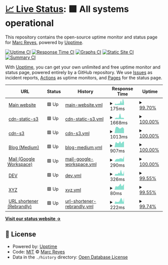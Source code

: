 # [📈 Live Status](https://status.marcreyes.xyz): <!--live status--> **🟩 All systems operational**

This repository contains the open-source uptime monitor and status page for [Marc Reyes](https://marcrey.es/), powered by [Upptime](https://github.com/upptime/upptime).

[![Uptime CI](https://github.com/mabreyes/status/workflows/Uptime%20CI/badge.svg)](https://github.com/mabreyes/status/actions?query=workflow%3A%22Uptime+CI%22)
[![Response Time CI](https://github.com/mabreyes/status/workflows/Response%20Time%20CI/badge.svg)](https://github.com/mabreyes/status/actions?query=workflow%3A%22Response+Time+CI%22)
[![Graphs CI](https://github.com/mabreyes/status/workflows/Graphs%20CI/badge.svg)](https://github.com/mabreyes/status/actions?query=workflow%3A%22Graphs+CI%22)
[![Static Site CI](https://github.com/mabreyes/status/workflows/Static%20Site%20CI/badge.svg)](https://github.com/mabreyes/status/actions?query=workflow%3A%22Static+Site+CI%22)
[![Summary CI](https://github.com/mabreyes/status/workflows/Summary%20CI/badge.svg)](https://github.com/mabreyes/status/actions?query=workflow%3A%22Summary+CI%22)

With [Upptime](https://upptime.js.org), you can get your own unlimited and free uptime monitor and status page, powered entirely by a GitHub repository. We use [Issues](https://github.com/mabreyes/status/issues) as incident reports, [Actions](https://github.com/mabreyes/status/actions) as uptime monitors, and [Pages](https://status.marcreyes.xyz) for the status page.

<!--start: status pages-->
<!-- This summary is generated by Upptime (https://github.com/upptime/upptime) -->
<!-- Do not edit this manually, your changes will be overwritten -->
<!-- prettier-ignore -->
| URL | Status | History | Response Time | Uptime |
| --- | ------ | ------- | ------------- | ------ |
| <img alt="" src="https://cdn-static-s3.marcreyes.xyz/assets/marcreyesph/images/ico/favicon.ico" height="13"> [Main website](https://marcreyes.ph) | 🟩 Up | [main-website.yml](https://github.com/mabreyes/status.marcreyes.xyz/commits/HEAD/history/main-website.yml) | <details><summary><img alt="Response time graph" src="./graphs/main-website/response-time-week.png" height="20"> 175ms</summary><br><a href="https://status.marcreyes.xyz/history/main-website"><img alt="Response time 206" src="https://img.shields.io/endpoint?url=https%3A%2F%2Fraw.githubusercontent.com%2Fmabreyes%2Fstatus.marcreyes.xyz%2FHEAD%2Fapi%2Fmain-website%2Fresponse-time.json"></a><br><a href="https://status.marcreyes.xyz/history/main-website"><img alt="24-hour response time 191" src="https://img.shields.io/endpoint?url=https%3A%2F%2Fraw.githubusercontent.com%2Fmabreyes%2Fstatus.marcreyes.xyz%2FHEAD%2Fapi%2Fmain-website%2Fresponse-time-day.json"></a><br><a href="https://status.marcreyes.xyz/history/main-website"><img alt="7-day response time 175" src="https://img.shields.io/endpoint?url=https%3A%2F%2Fraw.githubusercontent.com%2Fmabreyes%2Fstatus.marcreyes.xyz%2FHEAD%2Fapi%2Fmain-website%2Fresponse-time-week.json"></a><br><a href="https://status.marcreyes.xyz/history/main-website"><img alt="30-day response time 283" src="https://img.shields.io/endpoint?url=https%3A%2F%2Fraw.githubusercontent.com%2Fmabreyes%2Fstatus.marcreyes.xyz%2FHEAD%2Fapi%2Fmain-website%2Fresponse-time-month.json"></a><br><a href="https://status.marcreyes.xyz/history/main-website"><img alt="1-year response time 184" src="https://img.shields.io/endpoint?url=https%3A%2F%2Fraw.githubusercontent.com%2Fmabreyes%2Fstatus.marcreyes.xyz%2FHEAD%2Fapi%2Fmain-website%2Fresponse-time-year.json"></a></details> | <details><summary><a href="https://status.marcreyes.xyz/history/main-website">99.70%</a></summary><a href="https://status.marcreyes.xyz/history/main-website"><img alt="All-time uptime 99.98%" src="https://img.shields.io/endpoint?url=https%3A%2F%2Fraw.githubusercontent.com%2Fmabreyes%2Fstatus.marcreyes.xyz%2FHEAD%2Fapi%2Fmain-website%2Fuptime.json"></a><br><a href="https://status.marcreyes.xyz/history/main-website"><img alt="24-hour uptime 100.00%" src="https://img.shields.io/endpoint?url=https%3A%2F%2Fraw.githubusercontent.com%2Fmabreyes%2Fstatus.marcreyes.xyz%2FHEAD%2Fapi%2Fmain-website%2Fuptime-day.json"></a><br><a href="https://status.marcreyes.xyz/history/main-website"><img alt="7-day uptime 99.70%" src="https://img.shields.io/endpoint?url=https%3A%2F%2Fraw.githubusercontent.com%2Fmabreyes%2Fstatus.marcreyes.xyz%2FHEAD%2Fapi%2Fmain-website%2Fuptime-week.json"></a><br><a href="https://status.marcreyes.xyz/history/main-website"><img alt="30-day uptime 99.93%" src="https://img.shields.io/endpoint?url=https%3A%2F%2Fraw.githubusercontent.com%2Fmabreyes%2Fstatus.marcreyes.xyz%2FHEAD%2Fapi%2Fmain-website%2Fuptime-month.json"></a><br><a href="https://status.marcreyes.xyz/history/main-website"><img alt="1-year uptime 99.99%" src="https://img.shields.io/endpoint?url=https%3A%2F%2Fraw.githubusercontent.com%2Fmabreyes%2Fstatus.marcreyes.xyz%2FHEAD%2Fapi%2Fmain-website%2Fuptime-year.json"></a></details>
| <img alt="" src="https://cdn-static-s3.marcreyes.xyz/assets/marcreyesph/images/ico/favicon.ico" height="13"> [cdn-static-s3](https://cdn-static-s3.marcreyes.xyz/liveness.txt) | 🟩 Up | [cdn-static-s3.yml](https://github.com/mabreyes/status.marcreyes.xyz/commits/HEAD/history/cdn-static-s3.yml) | <details><summary><img alt="Response time graph" src="./graphs/cdn-static-s3/response-time-week.png" height="20"> 1668ms</summary><br><a href="https://status.marcreyes.xyz/history/cdn-static-s3"><img alt="Response time 1024" src="https://img.shields.io/endpoint?url=https%3A%2F%2Fraw.githubusercontent.com%2Fmabreyes%2Fstatus.marcreyes.xyz%2FHEAD%2Fapi%2Fcdn-static-s3%2Fresponse-time.json"></a><br><a href="https://status.marcreyes.xyz/history/cdn-static-s3"><img alt="24-hour response time 849" src="https://img.shields.io/endpoint?url=https%3A%2F%2Fraw.githubusercontent.com%2Fmabreyes%2Fstatus.marcreyes.xyz%2FHEAD%2Fapi%2Fcdn-static-s3%2Fresponse-time-day.json"></a><br><a href="https://status.marcreyes.xyz/history/cdn-static-s3"><img alt="7-day response time 1668" src="https://img.shields.io/endpoint?url=https%3A%2F%2Fraw.githubusercontent.com%2Fmabreyes%2Fstatus.marcreyes.xyz%2FHEAD%2Fapi%2Fcdn-static-s3%2Fresponse-time-week.json"></a><br><a href="https://status.marcreyes.xyz/history/cdn-static-s3"><img alt="30-day response time 1200" src="https://img.shields.io/endpoint?url=https%3A%2F%2Fraw.githubusercontent.com%2Fmabreyes%2Fstatus.marcreyes.xyz%2FHEAD%2Fapi%2Fcdn-static-s3%2Fresponse-time-month.json"></a><br><a href="https://status.marcreyes.xyz/history/cdn-static-s3"><img alt="1-year response time 1050" src="https://img.shields.io/endpoint?url=https%3A%2F%2Fraw.githubusercontent.com%2Fmabreyes%2Fstatus.marcreyes.xyz%2FHEAD%2Fapi%2Fcdn-static-s3%2Fresponse-time-year.json"></a></details> | <details><summary><a href="https://status.marcreyes.xyz/history/cdn-static-s3">100.00%</a></summary><a href="https://status.marcreyes.xyz/history/cdn-static-s3"><img alt="All-time uptime 99.99%" src="https://img.shields.io/endpoint?url=https%3A%2F%2Fraw.githubusercontent.com%2Fmabreyes%2Fstatus.marcreyes.xyz%2FHEAD%2Fapi%2Fcdn-static-s3%2Fuptime.json"></a><br><a href="https://status.marcreyes.xyz/history/cdn-static-s3"><img alt="24-hour uptime 100.00%" src="https://img.shields.io/endpoint?url=https%3A%2F%2Fraw.githubusercontent.com%2Fmabreyes%2Fstatus.marcreyes.xyz%2FHEAD%2Fapi%2Fcdn-static-s3%2Fuptime-day.json"></a><br><a href="https://status.marcreyes.xyz/history/cdn-static-s3"><img alt="7-day uptime 100.00%" src="https://img.shields.io/endpoint?url=https%3A%2F%2Fraw.githubusercontent.com%2Fmabreyes%2Fstatus.marcreyes.xyz%2FHEAD%2Fapi%2Fcdn-static-s3%2Fuptime-week.json"></a><br><a href="https://status.marcreyes.xyz/history/cdn-static-s3"><img alt="30-day uptime 100.00%" src="https://img.shields.io/endpoint?url=https%3A%2F%2Fraw.githubusercontent.com%2Fmabreyes%2Fstatus.marcreyes.xyz%2FHEAD%2Fapi%2Fcdn-static-s3%2Fuptime-month.json"></a><br><a href="https://status.marcreyes.xyz/history/cdn-static-s3"><img alt="1-year uptime 100.00%" src="https://img.shields.io/endpoint?url=https%3A%2F%2Fraw.githubusercontent.com%2Fmabreyes%2Fstatus.marcreyes.xyz%2FHEAD%2Fapi%2Fcdn-static-s3%2Fuptime-year.json"></a></details>
| <img alt="" src="https://cdn-static-s3.marcreyes.xyz/assets/marcreyesph/images/ico/favicon.ico" height="13"> [cdn-s3](https://cdn-s3.marcreyes.xyz/liveness.txt) | 🟩 Up | [cdn-s3.yml](https://github.com/mabreyes/status.marcreyes.xyz/commits/HEAD/history/cdn-s3.yml) | <details><summary><img alt="Response time graph" src="./graphs/cdn-s3/response-time-week.png" height="20"> 1013ms</summary><br><a href="https://status.marcreyes.xyz/history/cdn-s3"><img alt="Response time 1013" src="https://img.shields.io/endpoint?url=https%3A%2F%2Fraw.githubusercontent.com%2Fmabreyes%2Fstatus.marcreyes.xyz%2FHEAD%2Fapi%2Fcdn-s3%2Fresponse-time.json"></a><br><a href="https://status.marcreyes.xyz/history/cdn-s3"><img alt="24-hour response time 812" src="https://img.shields.io/endpoint?url=https%3A%2F%2Fraw.githubusercontent.com%2Fmabreyes%2Fstatus.marcreyes.xyz%2FHEAD%2Fapi%2Fcdn-s3%2Fresponse-time-day.json"></a><br><a href="https://status.marcreyes.xyz/history/cdn-s3"><img alt="7-day response time 1013" src="https://img.shields.io/endpoint?url=https%3A%2F%2Fraw.githubusercontent.com%2Fmabreyes%2Fstatus.marcreyes.xyz%2FHEAD%2Fapi%2Fcdn-s3%2Fresponse-time-week.json"></a><br><a href="https://status.marcreyes.xyz/history/cdn-s3"><img alt="30-day response time 1032" src="https://img.shields.io/endpoint?url=https%3A%2F%2Fraw.githubusercontent.com%2Fmabreyes%2Fstatus.marcreyes.xyz%2FHEAD%2Fapi%2Fcdn-s3%2Fresponse-time-month.json"></a><br><a href="https://status.marcreyes.xyz/history/cdn-s3"><img alt="1-year response time 1037" src="https://img.shields.io/endpoint?url=https%3A%2F%2Fraw.githubusercontent.com%2Fmabreyes%2Fstatus.marcreyes.xyz%2FHEAD%2Fapi%2Fcdn-s3%2Fresponse-time-year.json"></a></details> | <details><summary><a href="https://status.marcreyes.xyz/history/cdn-s3">100.00%</a></summary><a href="https://status.marcreyes.xyz/history/cdn-s3"><img alt="All-time uptime 99.99%" src="https://img.shields.io/endpoint?url=https%3A%2F%2Fraw.githubusercontent.com%2Fmabreyes%2Fstatus.marcreyes.xyz%2FHEAD%2Fapi%2Fcdn-s3%2Fuptime.json"></a><br><a href="https://status.marcreyes.xyz/history/cdn-s3"><img alt="24-hour uptime 100.00%" src="https://img.shields.io/endpoint?url=https%3A%2F%2Fraw.githubusercontent.com%2Fmabreyes%2Fstatus.marcreyes.xyz%2FHEAD%2Fapi%2Fcdn-s3%2Fuptime-day.json"></a><br><a href="https://status.marcreyes.xyz/history/cdn-s3"><img alt="7-day uptime 100.00%" src="https://img.shields.io/endpoint?url=https%3A%2F%2Fraw.githubusercontent.com%2Fmabreyes%2Fstatus.marcreyes.xyz%2FHEAD%2Fapi%2Fcdn-s3%2Fuptime-week.json"></a><br><a href="https://status.marcreyes.xyz/history/cdn-s3"><img alt="30-day uptime 100.00%" src="https://img.shields.io/endpoint?url=https%3A%2F%2Fraw.githubusercontent.com%2Fmabreyes%2Fstatus.marcreyes.xyz%2FHEAD%2Fapi%2Fcdn-s3%2Fuptime-month.json"></a><br><a href="https://status.marcreyes.xyz/history/cdn-s3"><img alt="1-year uptime 100.00%" src="https://img.shields.io/endpoint?url=https%3A%2F%2Fraw.githubusercontent.com%2Fmabreyes%2Fstatus.marcreyes.xyz%2FHEAD%2Fapi%2Fcdn-s3%2Fuptime-year.json"></a></details>
| <img alt="" src="https://cdn-static-s3.marcreyes.xyz/assets/marcreyesph/images/ico/favicon.ico" height="13"> [Blog (Medium)](https://blog.marcreyes.ph) | 🟩 Up | [blog-medium.yml](https://github.com/mabreyes/status.marcreyes.xyz/commits/HEAD/history/blog-medium.yml) | <details><summary><img alt="Response time graph" src="./graphs/blog-medium/response-time-week.png" height="20"> 907ms</summary><br><a href="https://status.marcreyes.xyz/history/blog-medium"><img alt="Response time 585" src="https://img.shields.io/endpoint?url=https%3A%2F%2Fraw.githubusercontent.com%2Fmabreyes%2Fstatus.marcreyes.xyz%2FHEAD%2Fapi%2Fblog-medium%2Fresponse-time.json"></a><br><a href="https://status.marcreyes.xyz/history/blog-medium"><img alt="24-hour response time 1054" src="https://img.shields.io/endpoint?url=https%3A%2F%2Fraw.githubusercontent.com%2Fmabreyes%2Fstatus.marcreyes.xyz%2FHEAD%2Fapi%2Fblog-medium%2Fresponse-time-day.json"></a><br><a href="https://status.marcreyes.xyz/history/blog-medium"><img alt="7-day response time 907" src="https://img.shields.io/endpoint?url=https%3A%2F%2Fraw.githubusercontent.com%2Fmabreyes%2Fstatus.marcreyes.xyz%2FHEAD%2Fapi%2Fblog-medium%2Fresponse-time-week.json"></a><br><a href="https://status.marcreyes.xyz/history/blog-medium"><img alt="30-day response time 816" src="https://img.shields.io/endpoint?url=https%3A%2F%2Fraw.githubusercontent.com%2Fmabreyes%2Fstatus.marcreyes.xyz%2FHEAD%2Fapi%2Fblog-medium%2Fresponse-time-month.json"></a><br><a href="https://status.marcreyes.xyz/history/blog-medium"><img alt="1-year response time 568" src="https://img.shields.io/endpoint?url=https%3A%2F%2Fraw.githubusercontent.com%2Fmabreyes%2Fstatus.marcreyes.xyz%2FHEAD%2Fapi%2Fblog-medium%2Fresponse-time-year.json"></a></details> | <details><summary><a href="https://status.marcreyes.xyz/history/blog-medium">100.00%</a></summary><a href="https://status.marcreyes.xyz/history/blog-medium"><img alt="All-time uptime 99.79%" src="https://img.shields.io/endpoint?url=https%3A%2F%2Fraw.githubusercontent.com%2Fmabreyes%2Fstatus.marcreyes.xyz%2FHEAD%2Fapi%2Fblog-medium%2Fuptime.json"></a><br><a href="https://status.marcreyes.xyz/history/blog-medium"><img alt="24-hour uptime 100.00%" src="https://img.shields.io/endpoint?url=https%3A%2F%2Fraw.githubusercontent.com%2Fmabreyes%2Fstatus.marcreyes.xyz%2FHEAD%2Fapi%2Fblog-medium%2Fuptime-day.json"></a><br><a href="https://status.marcreyes.xyz/history/blog-medium"><img alt="7-day uptime 100.00%" src="https://img.shields.io/endpoint?url=https%3A%2F%2Fraw.githubusercontent.com%2Fmabreyes%2Fstatus.marcreyes.xyz%2FHEAD%2Fapi%2Fblog-medium%2Fuptime-week.json"></a><br><a href="https://status.marcreyes.xyz/history/blog-medium"><img alt="30-day uptime 99.27%" src="https://img.shields.io/endpoint?url=https%3A%2F%2Fraw.githubusercontent.com%2Fmabreyes%2Fstatus.marcreyes.xyz%2FHEAD%2Fapi%2Fblog-medium%2Fuptime-month.json"></a><br><a href="https://status.marcreyes.xyz/history/blog-medium"><img alt="1-year uptime 99.41%" src="https://img.shields.io/endpoint?url=https%3A%2F%2Fraw.githubusercontent.com%2Fmabreyes%2Fstatus.marcreyes.xyz%2FHEAD%2Fapi%2Fblog-medium%2Fuptime-year.json"></a></details>
| <img alt="" src="https://cdn-static-s3.marcreyes.xyz/assets/marcreyesph/images/ico/favicon.ico" height="13"> [Mail (Google Workspace)](http://mail.marcreyes.ph) | 🟩 Up | [mail-google-workspace.yml](https://github.com/mabreyes/status.marcreyes.xyz/commits/HEAD/history/mail-google-workspace.yml) | <details><summary><img alt="Response time graph" src="./graphs/mail-google-workspace/response-time-week.png" height="20"> 290ms</summary><br><a href="https://status.marcreyes.xyz/history/mail-google-workspace"><img alt="Response time 307" src="https://img.shields.io/endpoint?url=https%3A%2F%2Fraw.githubusercontent.com%2Fmabreyes%2Fstatus.marcreyes.xyz%2FHEAD%2Fapi%2Fmail-google-workspace%2Fresponse-time.json"></a><br><a href="https://status.marcreyes.xyz/history/mail-google-workspace"><img alt="24-hour response time 506" src="https://img.shields.io/endpoint?url=https%3A%2F%2Fraw.githubusercontent.com%2Fmabreyes%2Fstatus.marcreyes.xyz%2FHEAD%2Fapi%2Fmail-google-workspace%2Fresponse-time-day.json"></a><br><a href="https://status.marcreyes.xyz/history/mail-google-workspace"><img alt="7-day response time 290" src="https://img.shields.io/endpoint?url=https%3A%2F%2Fraw.githubusercontent.com%2Fmabreyes%2Fstatus.marcreyes.xyz%2FHEAD%2Fapi%2Fmail-google-workspace%2Fresponse-time-week.json"></a><br><a href="https://status.marcreyes.xyz/history/mail-google-workspace"><img alt="30-day response time 288" src="https://img.shields.io/endpoint?url=https%3A%2F%2Fraw.githubusercontent.com%2Fmabreyes%2Fstatus.marcreyes.xyz%2FHEAD%2Fapi%2Fmail-google-workspace%2Fresponse-time-month.json"></a><br><a href="https://status.marcreyes.xyz/history/mail-google-workspace"><img alt="1-year response time 298" src="https://img.shields.io/endpoint?url=https%3A%2F%2Fraw.githubusercontent.com%2Fmabreyes%2Fstatus.marcreyes.xyz%2FHEAD%2Fapi%2Fmail-google-workspace%2Fresponse-time-year.json"></a></details> | <details><summary><a href="https://status.marcreyes.xyz/history/mail-google-workspace">100.00%</a></summary><a href="https://status.marcreyes.xyz/history/mail-google-workspace"><img alt="All-time uptime 100.00%" src="https://img.shields.io/endpoint?url=https%3A%2F%2Fraw.githubusercontent.com%2Fmabreyes%2Fstatus.marcreyes.xyz%2FHEAD%2Fapi%2Fmail-google-workspace%2Fuptime.json"></a><br><a href="https://status.marcreyes.xyz/history/mail-google-workspace"><img alt="24-hour uptime 100.00%" src="https://img.shields.io/endpoint?url=https%3A%2F%2Fraw.githubusercontent.com%2Fmabreyes%2Fstatus.marcreyes.xyz%2FHEAD%2Fapi%2Fmail-google-workspace%2Fuptime-day.json"></a><br><a href="https://status.marcreyes.xyz/history/mail-google-workspace"><img alt="7-day uptime 100.00%" src="https://img.shields.io/endpoint?url=https%3A%2F%2Fraw.githubusercontent.com%2Fmabreyes%2Fstatus.marcreyes.xyz%2FHEAD%2Fapi%2Fmail-google-workspace%2Fuptime-week.json"></a><br><a href="https://status.marcreyes.xyz/history/mail-google-workspace"><img alt="30-day uptime 100.00%" src="https://img.shields.io/endpoint?url=https%3A%2F%2Fraw.githubusercontent.com%2Fmabreyes%2Fstatus.marcreyes.xyz%2FHEAD%2Fapi%2Fmail-google-workspace%2Fuptime-month.json"></a><br><a href="https://status.marcreyes.xyz/history/mail-google-workspace"><img alt="1-year uptime 100.00%" src="https://img.shields.io/endpoint?url=https%3A%2F%2Fraw.githubusercontent.com%2Fmabreyes%2Fstatus.marcreyes.xyz%2FHEAD%2Fapi%2Fmail-google-workspace%2Fuptime-year.json"></a></details>
| <img alt="" src="https://cdn-static-s3.marcreyes.xyz/assets/marcreyesph/images/ico/favicon.ico" height="13"> [DEV](https://dev.marcreyes.ph) | 🟩 Up | [dev.yml](https://github.com/mabreyes/status.marcreyes.xyz/commits/HEAD/history/dev.yml) | <details><summary><img alt="Response time graph" src="./graphs/dev/response-time-week.png" height="20"> 326ms</summary><br><a href="https://status.marcreyes.xyz/history/dev"><img alt="Response time 433" src="https://img.shields.io/endpoint?url=https%3A%2F%2Fraw.githubusercontent.com%2Fmabreyes%2Fstatus.marcreyes.xyz%2FHEAD%2Fapi%2Fdev%2Fresponse-time.json"></a><br><a href="https://status.marcreyes.xyz/history/dev"><img alt="24-hour response time 584" src="https://img.shields.io/endpoint?url=https%3A%2F%2Fraw.githubusercontent.com%2Fmabreyes%2Fstatus.marcreyes.xyz%2FHEAD%2Fapi%2Fdev%2Fresponse-time-day.json"></a><br><a href="https://status.marcreyes.xyz/history/dev"><img alt="7-day response time 326" src="https://img.shields.io/endpoint?url=https%3A%2F%2Fraw.githubusercontent.com%2Fmabreyes%2Fstatus.marcreyes.xyz%2FHEAD%2Fapi%2Fdev%2Fresponse-time-week.json"></a><br><a href="https://status.marcreyes.xyz/history/dev"><img alt="30-day response time 481" src="https://img.shields.io/endpoint?url=https%3A%2F%2Fraw.githubusercontent.com%2Fmabreyes%2Fstatus.marcreyes.xyz%2FHEAD%2Fapi%2Fdev%2Fresponse-time-month.json"></a><br><a href="https://status.marcreyes.xyz/history/dev"><img alt="1-year response time 367" src="https://img.shields.io/endpoint?url=https%3A%2F%2Fraw.githubusercontent.com%2Fmabreyes%2Fstatus.marcreyes.xyz%2FHEAD%2Fapi%2Fdev%2Fresponse-time-year.json"></a></details> | <details><summary><a href="https://status.marcreyes.xyz/history/dev">99.55%</a></summary><a href="https://status.marcreyes.xyz/history/dev"><img alt="All-time uptime 99.74%" src="https://img.shields.io/endpoint?url=https%3A%2F%2Fraw.githubusercontent.com%2Fmabreyes%2Fstatus.marcreyes.xyz%2FHEAD%2Fapi%2Fdev%2Fuptime.json"></a><br><a href="https://status.marcreyes.xyz/history/dev"><img alt="24-hour uptime 100.00%" src="https://img.shields.io/endpoint?url=https%3A%2F%2Fraw.githubusercontent.com%2Fmabreyes%2Fstatus.marcreyes.xyz%2FHEAD%2Fapi%2Fdev%2Fuptime-day.json"></a><br><a href="https://status.marcreyes.xyz/history/dev"><img alt="7-day uptime 99.55%" src="https://img.shields.io/endpoint?url=https%3A%2F%2Fraw.githubusercontent.com%2Fmabreyes%2Fstatus.marcreyes.xyz%2FHEAD%2Fapi%2Fdev%2Fuptime-week.json"></a><br><a href="https://status.marcreyes.xyz/history/dev"><img alt="30-day uptime 99.90%" src="https://img.shields.io/endpoint?url=https%3A%2F%2Fraw.githubusercontent.com%2Fmabreyes%2Fstatus.marcreyes.xyz%2FHEAD%2Fapi%2Fdev%2Fuptime-month.json"></a><br><a href="https://status.marcreyes.xyz/history/dev"><img alt="1-year uptime 99.34%" src="https://img.shields.io/endpoint?url=https%3A%2F%2Fraw.githubusercontent.com%2Fmabreyes%2Fstatus.marcreyes.xyz%2FHEAD%2Fapi%2Fdev%2Fuptime-year.json"></a></details>
| <img alt="" src="https://cdn-static-s3.marcreyes.xyz/assets/marcreyesph/images/ico/favicon.ico" height="13"> [XYZ](https://marcreyes.xyz) | 🟩 Up | [xyz.yml](https://github.com/mabreyes/status.marcreyes.xyz/commits/HEAD/history/xyz.yml) | <details><summary><img alt="Response time graph" src="./graphs/xyz/response-time-week.png" height="20"> 80ms</summary><br><a href="https://status.marcreyes.xyz/history/xyz"><img alt="Response time 117" src="https://img.shields.io/endpoint?url=https%3A%2F%2Fraw.githubusercontent.com%2Fmabreyes%2Fstatus.marcreyes.xyz%2FHEAD%2Fapi%2Fxyz%2Fresponse-time.json"></a><br><a href="https://status.marcreyes.xyz/history/xyz"><img alt="24-hour response time 108" src="https://img.shields.io/endpoint?url=https%3A%2F%2Fraw.githubusercontent.com%2Fmabreyes%2Fstatus.marcreyes.xyz%2FHEAD%2Fapi%2Fxyz%2Fresponse-time-day.json"></a><br><a href="https://status.marcreyes.xyz/history/xyz"><img alt="7-day response time 80" src="https://img.shields.io/endpoint?url=https%3A%2F%2Fraw.githubusercontent.com%2Fmabreyes%2Fstatus.marcreyes.xyz%2FHEAD%2Fapi%2Fxyz%2Fresponse-time-week.json"></a><br><a href="https://status.marcreyes.xyz/history/xyz"><img alt="30-day response time 75" src="https://img.shields.io/endpoint?url=https%3A%2F%2Fraw.githubusercontent.com%2Fmabreyes%2Fstatus.marcreyes.xyz%2FHEAD%2Fapi%2Fxyz%2Fresponse-time-month.json"></a><br><a href="https://status.marcreyes.xyz/history/xyz"><img alt="1-year response time 99" src="https://img.shields.io/endpoint?url=https%3A%2F%2Fraw.githubusercontent.com%2Fmabreyes%2Fstatus.marcreyes.xyz%2FHEAD%2Fapi%2Fxyz%2Fresponse-time-year.json"></a></details> | <details><summary><a href="https://status.marcreyes.xyz/history/xyz">99.55%</a></summary><a href="https://status.marcreyes.xyz/history/xyz"><img alt="All-time uptime 99.76%" src="https://img.shields.io/endpoint?url=https%3A%2F%2Fraw.githubusercontent.com%2Fmabreyes%2Fstatus.marcreyes.xyz%2FHEAD%2Fapi%2Fxyz%2Fuptime.json"></a><br><a href="https://status.marcreyes.xyz/history/xyz"><img alt="24-hour uptime 100.00%" src="https://img.shields.io/endpoint?url=https%3A%2F%2Fraw.githubusercontent.com%2Fmabreyes%2Fstatus.marcreyes.xyz%2FHEAD%2Fapi%2Fxyz%2Fuptime-day.json"></a><br><a href="https://status.marcreyes.xyz/history/xyz"><img alt="7-day uptime 99.55%" src="https://img.shields.io/endpoint?url=https%3A%2F%2Fraw.githubusercontent.com%2Fmabreyes%2Fstatus.marcreyes.xyz%2FHEAD%2Fapi%2Fxyz%2Fuptime-week.json"></a><br><a href="https://status.marcreyes.xyz/history/xyz"><img alt="30-day uptime 99.90%" src="https://img.shields.io/endpoint?url=https%3A%2F%2Fraw.githubusercontent.com%2Fmabreyes%2Fstatus.marcreyes.xyz%2FHEAD%2Fapi%2Fxyz%2Fuptime-month.json"></a><br><a href="https://status.marcreyes.xyz/history/xyz"><img alt="1-year uptime 99.35%" src="https://img.shields.io/endpoint?url=https%3A%2F%2Fraw.githubusercontent.com%2Fmabreyes%2Fstatus.marcreyes.xyz%2FHEAD%2Fapi%2Fxyz%2Fuptime-year.json"></a></details>
| <img alt="" src="https://cdn-static-s3.marcreyes.xyz/assets/marcreyesph/images/ico/favicon.ico" height="13"> [URL shortener (Rebrandly)](https://marcrey.es) | 🟩 Up | [url-shortener-rebrandly.yml](https://github.com/mabreyes/status.marcreyes.xyz/commits/HEAD/history/url-shortener-rebrandly.yml) | <details><summary><img alt="Response time graph" src="./graphs/url-shortener-rebrandly/response-time-week.png" height="20"> 222ms</summary><br><a href="https://status.marcreyes.xyz/history/url-shortener-rebrandly"><img alt="Response time 525" src="https://img.shields.io/endpoint?url=https%3A%2F%2Fraw.githubusercontent.com%2Fmabreyes%2Fstatus.marcreyes.xyz%2FHEAD%2Fapi%2Furl-shortener-rebrandly%2Fresponse-time.json"></a><br><a href="https://status.marcreyes.xyz/history/url-shortener-rebrandly"><img alt="24-hour response time 411" src="https://img.shields.io/endpoint?url=https%3A%2F%2Fraw.githubusercontent.com%2Fmabreyes%2Fstatus.marcreyes.xyz%2FHEAD%2Fapi%2Furl-shortener-rebrandly%2Fresponse-time-day.json"></a><br><a href="https://status.marcreyes.xyz/history/url-shortener-rebrandly"><img alt="7-day response time 222" src="https://img.shields.io/endpoint?url=https%3A%2F%2Fraw.githubusercontent.com%2Fmabreyes%2Fstatus.marcreyes.xyz%2FHEAD%2Fapi%2Furl-shortener-rebrandly%2Fresponse-time-week.json"></a><br><a href="https://status.marcreyes.xyz/history/url-shortener-rebrandly"><img alt="30-day response time 920" src="https://img.shields.io/endpoint?url=https%3A%2F%2Fraw.githubusercontent.com%2Fmabreyes%2Fstatus.marcreyes.xyz%2FHEAD%2Fapi%2Furl-shortener-rebrandly%2Fresponse-time-month.json"></a><br><a href="https://status.marcreyes.xyz/history/url-shortener-rebrandly"><img alt="1-year response time 612" src="https://img.shields.io/endpoint?url=https%3A%2F%2Fraw.githubusercontent.com%2Fmabreyes%2Fstatus.marcreyes.xyz%2FHEAD%2Fapi%2Furl-shortener-rebrandly%2Fresponse-time-year.json"></a></details> | <details><summary><a href="https://status.marcreyes.xyz/history/url-shortener-rebrandly">99.74%</a></summary><a href="https://status.marcreyes.xyz/history/url-shortener-rebrandly"><img alt="All-time uptime 99.91%" src="https://img.shields.io/endpoint?url=https%3A%2F%2Fraw.githubusercontent.com%2Fmabreyes%2Fstatus.marcreyes.xyz%2FHEAD%2Fapi%2Furl-shortener-rebrandly%2Fuptime.json"></a><br><a href="https://status.marcreyes.xyz/history/url-shortener-rebrandly"><img alt="24-hour uptime 100.00%" src="https://img.shields.io/endpoint?url=https%3A%2F%2Fraw.githubusercontent.com%2Fmabreyes%2Fstatus.marcreyes.xyz%2FHEAD%2Fapi%2Furl-shortener-rebrandly%2Fuptime-day.json"></a><br><a href="https://status.marcreyes.xyz/history/url-shortener-rebrandly"><img alt="7-day uptime 99.74%" src="https://img.shields.io/endpoint?url=https%3A%2F%2Fraw.githubusercontent.com%2Fmabreyes%2Fstatus.marcreyes.xyz%2FHEAD%2Fapi%2Furl-shortener-rebrandly%2Fuptime-week.json"></a><br><a href="https://status.marcreyes.xyz/history/url-shortener-rebrandly"><img alt="30-day uptime 99.70%" src="https://img.shields.io/endpoint?url=https%3A%2F%2Fraw.githubusercontent.com%2Fmabreyes%2Fstatus.marcreyes.xyz%2FHEAD%2Fapi%2Furl-shortener-rebrandly%2Fuptime-month.json"></a><br><a href="https://status.marcreyes.xyz/history/url-shortener-rebrandly"><img alt="1-year uptime 99.89%" src="https://img.shields.io/endpoint?url=https%3A%2F%2Fraw.githubusercontent.com%2Fmabreyes%2Fstatus.marcreyes.xyz%2FHEAD%2Fapi%2Furl-shortener-rebrandly%2Fuptime-year.json"></a></details>

<!--end: status pages-->

[**Visit our status website →**](https://status.marcreyes.xyz)

## 📄 License

- Powered by: [Upptime](https://github.com/upptime/upptime)
- Code: [MIT](./LICENSE) © [Marc Reyes](https://marcrey.es/)
- Data in the `./history` directory: [Open Database License](https://opendatacommons.org/licenses/odbl/1-0/)
